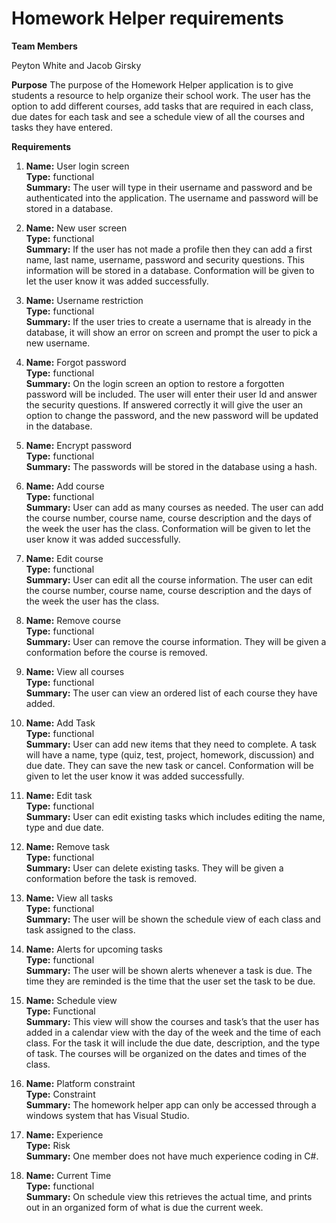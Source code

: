 # Homework Helper requirements

**Team Members**

Peyton White and Jacob Girsky

**Purpose**
The purpose of the Homework Helper application is to give students a resource to help organize their school work. The user has the option to add different courses, add tasks that are required in each class, due dates for each task and see a schedule view of all the courses and tasks they have entered. 

**Requirements**

1.	**Name:** User login screen\
**Type:** functional\
**Summary:** The user will type in their username and password and be authenticated into the application. The username and password will be stored in a database.

2.	**Name:** New user screen\
**Type:** functional\
**Summary:** If the user has not made a profile then they can add a first name, last name, username, password and security questions. This information will be stored in a database. Conformation will be given to let the user know it was added successfully.

1.	**Name:** Username restriction\
**Type:** functional\
**Summary:** If the user tries to create a username that is already in the database, it will show an error on screen and prompt the user to pick a new username.

3.	**Name:** Forgot password\
**Type:** functional\
**Summary:** On the login screen an option to restore a forgotten password will be included. The user will enter their user Id and answer the security questions. If answered correctly it will give the user an option to change the password, and the new password will be updated in the database.

3.	**Name:** Encrypt password\
**Type:** functional\
**Summary:** The passwords will be stored in the database using a hash.

4.	**Name:** Add course\
**Type:** functional\
**Summary:** User can add as many courses as needed. The user can add the course number, course name, course description and the days of the week the user has the class. Conformation will be given to let the user know it was added successfully.

5.	**Name:** Edit course\
**Type:** functional\
**Summary:** User can edit all the course information. The user can edit the course number, course name, course description and the days of the week the user has the class.

6.	**Name:** Remove course\
**Type:** functional\
**Summary:** User can remove the course information. They will be given a conformation before the course is removed. 

3.	**Name:** View all courses\
**Type:** functional\
**Summary:** The user can view an ordered list of each course they have added.

7.	**Name:** Add Task\
**Type:** functional\
**Summary:** User can add new items that they need to complete. A task will have a name, type (quiz, test, project, homework, discussion) and due date. They can save the new task or cancel. Conformation will be given to let the user know it was added successfully. 

8.	**Name:** Edit task\
**Type:** functional\
**Summary:** User can edit existing tasks which includes editing the name, type and due date. 

9.	**Name:** Remove task\
**Type:** functional\
**Summary:** User can delete existing tasks. They will be given a conformation before the task is removed. 

3.	**Name:** View all tasks\
**Type:** functional\
**Summary:** The user will be shown the schedule view of each class and task assigned to the class.

3.	**Name:** Alerts for upcoming tasks\
**Type:** functional\
**Summary:** The user will be shown alerts whenever a task is due. The time they are reminded is the time that the user set the task to be due.

10.	**Name:** Schedule view\
**Type:** Functional\
**Summary:** This view will show the courses and task’s that the user has added in a calendar view with the day of the week and the time of each class. For the task it will include the due date, description, and the type of task. The courses will be organized on the dates and times of the class. 

12.	**Name:** Platform constraint\
**Type:**  Constraint\
**Summary:** The homework helper app can only be accessed through a windows system that has Visual Studio.

13.	**Name:** Experience\
**Type:** Risk\
**Summary:** One member does not have much experience coding in C#. 

1.	**Name:** Current Time\
**Type:** functional\
**Summary:** On schedule view this retrieves the actual time, and prints out in an organized form of what is due the current week. 




















